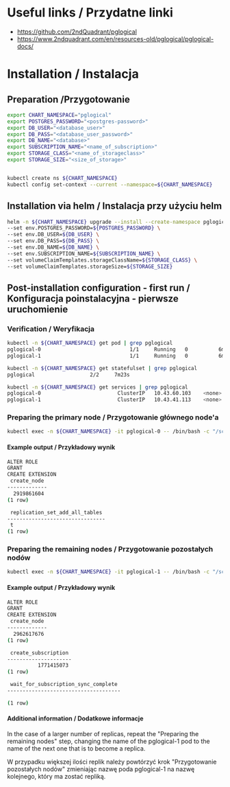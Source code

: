 # Useful links / Przydatne linki
- https://github.com/2ndQuadrant/pglogical
- https://www.2ndquadrant.com/en/resources-old/pglogical/pglogical-docs/

# Installation / Instalacja
## Preparation /Przygotowanie

```bash
export CHART_NAMESPACE="pglogical"
export POSTGRES_PASSWORD="<postgres-password>"
export DB_USER="<database_user>"
export DB_PASS="<database_user_password>"
export DB_NAME="<database>"
export SUBSCRIPTION_NAME="<name_of_subscription>"
export STORAGE_CLASS="<name_of_storageclass>"
export STORAGE_SIZE="<size_of_storage>"


kubectl create ns ${CHART_NAMESPACE}
kubectl config set-context --current --namespace=${CHART_NAMESPACE}
```

## Installation via helm / Instalacja przy użyciu helm
```bash
helm -n ${CHART_NAMESPACE} upgrade --install --create-namespace pglogical charts/pglogical/1.0.0/ \
--set env.POSTGRES_PASSWORD=${POSTGRES_PASSWORD} \
--set env.DB_USER=${DB_USER} \
--set env.DB_PASS=${DB_PASS} \
--set env.DB_NAME=${DB_NAME} \
--set env.SUBSCRIPTION_NAME=${SUBSCRIPTION_NAME} \
--set volumeClaimTemplates.storageClassName=${STORAGE_CLASS} \
--set volumeClaimTemplates.storageSize=${STORAGE_SIZE} 
```

## Post-installation configuration - first run / Konfiguracja poinstalacyjna - pierwsze uruchomienie
### Verification / Weryfikacja
```bash
kubectl -n ${CHART_NAMESPACE} get pod | grep pglogical
pglogical-0                             1/1     Running   0          6m24s
pglogical-1                             1/1     Running   0          6m18s

kubectl -n ${CHART_NAMESPACE} get statefulset | grep pglogical
pglogical                  2/2     7m23s

kubectl -n ${CHART_NAMESPACE} get services | grep pglogical
pglogical-0                         ClusterIP   10.43.60.103    <none>        5432/TCP   8m19s
pglogical-1                         ClusterIP   10.43.41.113    <none>        5432/TCP   8m19s
```

### Preparing the primary node / Przygotowanie głównego node'a
```bash
kubectl exec -n ${CHART_NAMESPACE} -it pglogical-0 -- /bin/bash -c "/script_primary.sh"
```

#### Example output / Przykładowy wynik
``` bash
ALTER ROLE
GRANT
CREATE EXTENSION
 create_node
-------------
  2919861604
(1 row)

 replication_set_add_all_tables
--------------------------------
 t
(1 row)
```
### Preparing the remaining nodes / Przygotowanie pozostałych nodów
```bash
kubectl exec -n ${CHART_NAMESPACE} -it pglogical-1 -- /bin/bash -c "/script_secondary.sh"
```
#### Example output / Przykładowy wynik
``` bash
ALTER ROLE
GRANT
CREATE EXTENSION
 create_node
-------------
  2962617676
(1 row)

 create_subscription
---------------------
          1771415073
(1 row)

 wait_for_subscription_sync_complete
-------------------------------------

(1 row)
```
#### Additional information / Dodatkowe informacje

In the case of a larger number of replicas, repeat the "Preparing the remaining nodes" step, changing the name of the pglogical-1 pod to the name of the next one that is to become a replica.

W przypadku większej ilości replik należy powtórzyć krok "Przygotowanie pozostałych nodów" zmieniając nazwę poda pglogical-1 na nazwę kolejnego, który ma zostać repliką. 